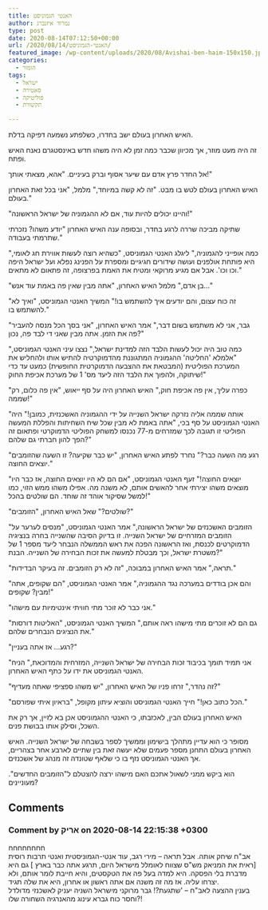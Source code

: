 ```yaml
---
title: האנטי הגמוניסט
author: נמרוד איזנברג
type: post
date: 2020-08-14T07:12:50+00:00
url: /2020/08/14/האנטי-הגמוניסט/
featured_image: /wp-content/uploads/2020/08/Avishai-ben-haim-150x150.jpg
categories:
  - הומור
tags:
  - ישראל
  - סאטירה
  - פוליטיקה
  - תקשורת

---
```

<span lang="he-IL">האיש האחרון בעולם ישב בחדרו</span><span lang="en-US">, </span><span lang="he-IL">כשלפתע נשמעה דפיקה בדלת</span><span lang="en-US">.</span>

<span lang="he-IL">זה היה מעט מוזר</span><span lang="en-US">, </span><span lang="he-IL">אך מכיוון שכבר כמה זמן לא היה משהו חדש באינסטגרם</span> <span lang="he-IL">נאנח האיש ופתח</span><span lang="en-US">.</span>

<span lang="he-IL">אל החדר פרץ אדם עם שיער אסוף וברק בעיניים</span><span lang="en-US">. "</span><span lang="he-IL">אהא</span><span lang="en-US">, </span><span lang="he-IL">מצאתי אותך</span><span lang="en-US">!"</span>

<span lang="he-IL">האיש האחרון בעולם לטש בו מבט</span><span lang="en-US">. "</span><span lang="he-IL">זה לא קשה במיוחד</span><span lang="en-US">," </span><span lang="he-IL">מלמל</span><span lang="en-US">, "</span><span lang="he-IL">אני בכל זאת האחרון בעולם</span><span lang="en-US">."</span>

<span lang="en-US">"</span><span lang="he-IL">והיינו יכולים להיות עוד</span><span lang="en-US">, </span><span lang="he-IL">אם לא ההגמוניה של ישראל הראשונה</span><span lang="en-US">!"</span>

<span lang="he-IL">שתיקה מביכה שררה לרגע בחדר</span><span lang="en-US">, </span><span lang="he-IL">ובסופה ענה האיש האחרון </span><span lang="en-US">"</span><span lang="he-IL">יודע משהו</span><span lang="en-US">? </span><span lang="he-IL">נזכרתי שתרמתי בעבודה</span><span lang="en-US">."</span>

<span lang="en-US">"</span><span lang="he-IL">כמה אופייני להגמוניה</span><span lang="en-US">," </span><span lang="he-IL">ליגלג האנטי הגמוניסט</span><span lang="en-US">, "</span><span lang="he-IL">כשהיא רוצה לעשות אווירת חג לאומי</span><span lang="en-US">, </span><span lang="he-IL">היא פותחת אולפנים ועושה שידורים חגיגיים ומספרת על הפנינג נפלא ועל ישראל היפה וכו וכו</span><span lang="en-US">'. </span><span lang="he-IL">אבל אם מגיע מרוקאי ומטיח את האמת בפרצופה</span><span lang="en-US">, </span><span lang="he-IL">זה פתאום לא מתאים</span><span lang="en-US">."</span>

<span lang="en-US">"</span><span lang="he-IL">בן אדם</span><span lang="en-US">," </span><span lang="he-IL">מלמל האיש האחרון</span><span lang="en-US">, "</span><span lang="he-IL">אתה מבין שאין פה באמת עוד אנש</span><span lang="en-US">&#8230;"</span>

<span lang="en-US">"</span><span lang="he-IL">זה כוח עצום</span><span lang="en-US">, </span><span lang="he-IL">והם יודעים איך להשתמש בו</span><span lang="en-US">!" </span><span lang="he-IL">המשיך האנטי הגמוניסט</span><span lang="en-US">, "</span><span lang="he-IL">ואיך לא להשתמש בו</span><span lang="en-US">."</span>

<span lang="en-US">"</span><span lang="he-IL">גבר</span><span lang="en-US">, </span><span lang="he-IL">אני לא משתמש בשום דבר</span><span lang="en-US">," </span><span lang="he-IL">אמר האיש האחרון</span><span lang="en-US">, "</span><span lang="he-IL">אני בסך הכל מנסה להעביר פה את הזמן</span><span lang="en-US">. </span><span lang="he-IL">אתה מבין שאני די לבד פה</span><span lang="en-US">, </span><span lang="he-IL">נכון</span><span lang="en-US">?"</span>

<span lang="en-US">"</span><span lang="he-IL">כמה טוב היה יכול לעשות הלבד הזה למדינת ישראל</span><span lang="en-US">," </span><span lang="he-IL">נצצו עיני האנטי הגמוניסט</span><span lang="en-US">, "</span><span lang="he-IL">אלמלא </span><span lang="en-US">'</span><span lang="he-IL">החליטה</span><span lang="en-US">' </span><span lang="he-IL">ההגמוניה המתגוננת מהדמוקרטיה להתיש אותו ולהחליש את המערכת הפוליטית </span><span lang="en-US">(</span><span lang="he-IL">המבטאת את ההצבעה הדמוקרטית החופשית</span><span lang="en-US">) </span><span lang="he-IL">כמעט עד כדי שיתוקה</span><span lang="en-US">, </span><span lang="he-IL">ולהפוך את הלבד הזה ליעד מס</span><span lang="en-US">' 1 </span><span lang="he-IL">של מערכת אכיפת החוק</span><span lang="en-US">!"</span>

<span lang="en-US">"</span><span lang="he-IL">כפרה עליך</span><span lang="en-US">, </span><span lang="he-IL">אין פה אכיפת חוק</span><span lang="en-US">," </span><span lang="he-IL">האיש האחרון היה על סף ייאוש</span><span lang="en-US">, "</span><span lang="he-IL">אין פה כלום</span><span lang="en-US">, </span><span lang="he-IL">רק שממה</span><span lang="en-US">!"</span>

<span lang="en-US">"</span><span lang="he-IL">אותה שממה אליה נזרקה ישראל השנייה על ידי ההגמוניה האשכנזית</span><span lang="en-US">, </span><span lang="he-IL">כמובן</span><span lang="en-US">!" </span><span lang="he-IL">היה האנטי הגמוניסט על סף בכי</span><span lang="en-US">, "</span><span lang="he-IL">אתה באמת לא מבין שכל שיח השחיתות והפללת המעשה הפוליטי זו תגובה לכך שמזרחים מ</span><span lang="en-US">-77 </span><span lang="he-IL">נכנסו למשחק הפוליטי הדמוקרטי ופתאום זה הפך להון חברתי גם שלהם</span><span lang="en-US">?"</span>

<span lang="en-US">"</span><span lang="he-IL">רגע מה השעה כבר</span><span lang="en-US">?" </span><span lang="he-IL">נחרד לפתע האיש האחרון</span><span lang="en-US">, "</span><span lang="he-IL">יש כבר שקיעה</span><span lang="en-US">? </span><span lang="he-IL">זו השעה שהזומבים יוצאים החוצה</span><span lang="en-US">."</span>

<span lang="en-US">"</span><span lang="he-IL">יוצאים החוצה</span><span lang="en-US">!" </span><span lang="he-IL">זעף האנטי הגמוניסט</span><span lang="en-US">, "</span><span lang="he-IL">אם הם לא היו יוצאים החוצה</span><span lang="en-US">, </span><span lang="he-IL">אז כבר היו מוצאים משהו יצירתי אחר להאשים אותם</span><span lang="en-US">, </span><span lang="he-IL">לא משנה מה</span><span lang="en-US">. </span><span lang="he-IL">אפילו משהו ממש הזוי</span><span lang="en-US">, </span><span lang="he-IL">כמו למשל שסיקור אוהד זה שוחד</span><span lang="en-US">. </span><span lang="he-IL">הם שולטים בהכל</span><span lang="en-US">!"</span>

<span lang="en-US">"</span><span lang="he-IL">שולטים</span><span lang="en-US">?" </span><span lang="he-IL">שאל האיש האחרון</span><span lang="en-US">, "</span><span lang="he-IL">הזומבים</span><span lang="en-US">?"</span>

<span lang="en-US">"</span><span lang="he-IL">הזומבים האשכנזים של ישראל הראשונה</span><span lang="en-US">," </span><span lang="he-IL">אמר האנטי הגמוניסט</span><span lang="en-US">, "</span><span lang="he-IL">מנסים לערער על הזומבים המזרחיים של ישראל השנייה</span><span lang="en-US">. </span><span lang="he-IL">זו בדיוק הסיבה שהשנייה בחרה בנציגיה הדמוקרטים לכנסת</span><span lang="en-US">, </span><span lang="he-IL">ואז הראשונה הפכה את ראש הממשלה הנבחר ליעד מספר </span><span lang="en-US">1 </span><span lang="he-IL">של משטרת ישראל</span><span lang="en-US">, </span><span lang="he-IL">וכך מבטלת למעשה את זכות הבחירה של השנייה</span><span lang="en-US">. </span><span lang="he-IL">הבנת</span><span lang="en-US">?"</span>

<span lang="en-US">"</span><span lang="he-IL">תראה</span><span lang="en-US">," </span><span lang="he-IL">אמר האיש האחרון במבוכה</span><span lang="en-US">, "</span><span lang="he-IL">זה לא רק הזומבים</span><span lang="en-US">. </span><span lang="he-IL">זה בעיקר הבדידות</span><span lang="en-US">."</span>

<span lang="en-US">"</span><span lang="he-IL">והם אכן בודדים במערכה נגד ההגמוניה</span><span lang="en-US">," אמר האנטי הגמוניסט, "הם שקופים, אתה מבין? שקופים!"<br /> </span>

"אני כבר לא זוכר מתי חוויתי אינטימיות עם מישהו."

"גם הם לא זוכרים מתי מישהו ראה אותם," המשיך האנטי הגמוניסט, "האליטות דורסות את הנציגים הנבחרים שלהם."

"רגע&#8230; אז אתה בעניין?"

"אני תמיד תומך בכיבוד זכות הבחירה של ישראל השנייה, המזרחית והמדוכאת," הניח האנטי הגמוניסט את ידו על כתף האיש האחרון.

"זה נהדר," זרחו פניו של האיש האחרון, "יש משהו ספציפי שאתה מעדיף?"

"הכל כתוב כאן!" חייך האנטי הגמוניסט והוציא עיתון מקופל, "בראיון איתי שפורסם."

האיש האחרון בעולם הבין, לאכזבתו, כי האנטי ההגמוניסט אכן בא לזיין, אך רק את השכל, וסילק אותו בבושת פנים.

מסופר כי הוא עדיין מתהלך בישימון וממשיך לספר בשבחה של ישראל השנייה. האיש האחרון בעולם התחנן מספר פעמים שלא יעשה זאת בין שתיים לארבע אחר בצהריים, אך האנטי הגמוניסט נזף בו כי שלאף שטונדה זה מנהג של אשכנזים.

הוא ביקש ממני לשאול אתכם האם מישהו ירצה להצטלם ל"הזומבים החדשים". מעוניינים?

## Comments

### Comment by אריק on 2020-08-14 22:15:38 +0300
חחחחחחחח  
אב"ח שיחק אותה. אבל תראה &#8211; מירי רגב, עוד אנטי-הגמוניסטית ואנטי תרבות רוסית [ראית את המניאק מש"ס שצווח לאומלל מישראל היום, תרגע אתה כבר בארץ ] גם היא מדברת בלי הפסקה. היא למדה בעל פה את הטקסטים, והיא חייבת לומר אותם, ולא יצרחו עליה. אז מה זה משנה אם אתה ראשון או אחרון, היא את שלה תגיד.  
בענין ההצעה לאב"ח &#8211; 'שתגעת?! גבר מרוקני מישראל השניה יעניק לאשכנזי מדולדל וחסר כוח גברא עינוג מהאנרגיה השחורה שלו?!